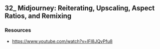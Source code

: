 ## 32_ Midjourney: Reiterating, Upscaling, Aspect Ratios, and Remixing

### Resources
- https://www.youtube.com/watch?v=lFI8JQvPfu8